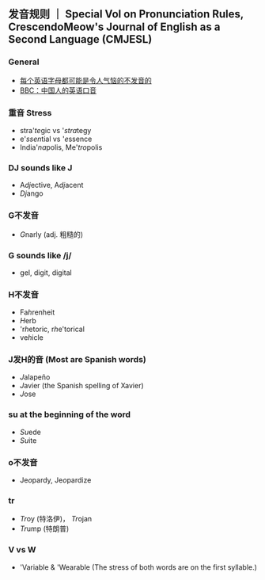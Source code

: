 ## 发音规则 ｜ Special Vol on Pronunciation Rules, CrescendoMeow's Journal of English as a Second Language (CMJESL)

### General

- [每个英语字母都可能是令人气恼的不发音的](https://wap.sciencenet.cn/blog-1557-1343033.html?mobile=1)
- [BBC：中国人的英语口音](https://www.douban.com/group/topic/13750726)

### 重音 Stress

- stra'*te*gic vs '*stra*tegy
- e'*ssen*tial vs '*e*ssence
- India'*na*polis, Me'*tro*polis

### DJ sounds like J

- A*dj*ective, A*dj*acent
- *Dj*ango

### G不发音

- *G*narly (adj. 粗糙的)

### G sounds like /j/

- gel, digit, digital

### H不发音

- Fa*h*renheit
- *H*erb
- 'r*h*etoric, r*h*e'torical
- ve*h*icle

### J发H的音 (Most are Spanish words)
- *J*alapeño
- *J*avier (the Spanish spelling of Xavier)
- *J*ose

### su at the beginning of the word
- *Su*ede
- *Su*ite

### o不发音
- Je*o*pardy, Je*o*pardize

### tr
- *Tr*oy (特洛伊)， *Tr*ojan
- *Tr*ump (特朗普)

### V vs W
- 'Variable & 'Wearable (The stress of both words are on the first syllable.)
